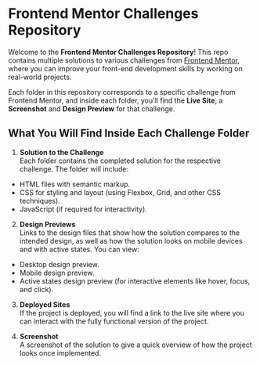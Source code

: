 # Frontend Mentor Challenges Repository

Welcome to the **Frontend Mentor Challenges Repository**! This repo contains multiple solutions to various challenges from [Frontend Mentor](https://www.frontendmentor.io/), where you can improve your front-end development skills by working on real-world projects.

Each folder in this repository corresponds to a specific challenge from Frontend Mentor, and inside each folder, you'll find the **Live Site**, a **Screenshot** and **Design Preview** for that challenge.

## What You Will Find Inside Each Challenge Folder

1. **Solution to the Challenge**  
   Each folder contains the completed solution for the respective challenge. The folder will include:

- HTML files with semantic markup.
- CSS for styling and layout (using Flexbox, Grid, and other CSS techniques).
- JavaScript (if required for interactivity).

2. **Design Previews**  
   Links to the design files that show how the solution compares to the intended design, as well as how the solution looks on mobile devices and with active states. You can view:

- Desktop design preview.
- Mobile design preview.
- Active states design preview (for interactive elements like hover, focus, and click).

3. **Deployed Sites**  
   If the project is deployed, you will find a link to the live site where you can interact with the fully functional version of the project.

4. **Screenshot**  
   A screenshot of the solution to give a quick overview of how the project looks once implemented.
